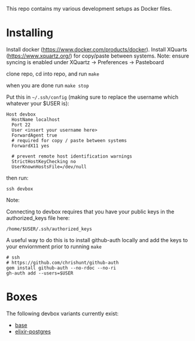 This repo contains my various development setups as Docker files.

# Installing

Install docker (https://www.docker.com/products/docker).
Install XQuarts (https://www.xquartz.org/) for copy/paste between systems.
Note: ensure syncing is enabled under XQuartz -> Preferences -> Pasteboard

clone repo, cd into repo, and run
` make `

when you are done run `make stop`

Put this in ``` ~/.ssh/config ``` (making sure to replace the username which whatever your $USER is):

```
Host devbox
  HostName localhost
  Port 22
  User <insert your username here>
  ForwardAgent true
  # required for copy / paste between systems
  ForwardX11 yes

  # prevent remote host identification warnings
  StrictHostKeyChecking no
  UserKnownHostsFile=/dev/null
```

then run:

```
ssh devbox
```

Note:

Connecting to devbox requires that you have your public keys in the authorized_keys file here:

```
/home/$USER/.ssh/authorized_keys
```

A useful way to do this is to install github-auth locally and add the keys to your enviornment prior to running ``` make ```

```
# ssh
# https://github.com/chrishunt/github-auth
gem install github-auth --no-rdoc --no-ri
gh-auth add --users=$USER
```

# Boxes

The following devbox variants currently exist:

* [base](./base)
* [elixir-postgres](./elixir-postgres)
